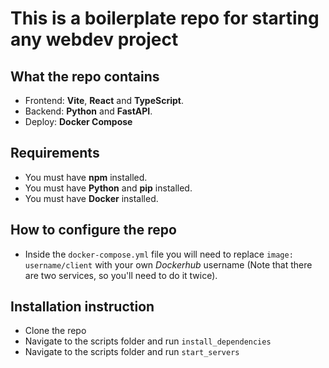 # This is a boilerplate repo for starting any webdev project

## What the repo contains
- Frontend: **Vite**, **React** and **TypeScript**.
- Backend: **Python** and **FastAPI**.
- Deploy: **Docker Compose**

## Requirements
- You must have **npm** installed.
- You must have **Python** and **pip** installed.
- You must have **Docker** installed.

## How to configure the repo
- Inside the `docker-compose.yml` file you will need to replace `image: username/client` with your own *Dockerhub* username (Note that there are two services, so you'll need to do it twice).

## Installation instruction
- Clone the repo
- Navigate to the scripts folder and run `install_dependencies`
- Navigate to the scripts folder and run `start_servers`
